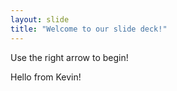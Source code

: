 ```yaml
---
layout: slide
title: "Welcome to our slide deck!"
---
```


Use the right arrow to begin!

Hello from Kevin!

